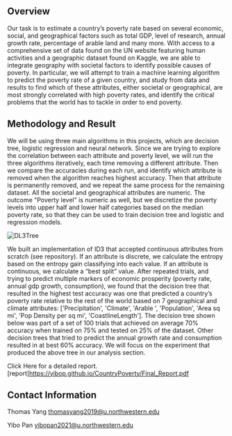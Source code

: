## Overview

Our task is to estimate a country’s poverty rate based on several economic, social, and geographical factors such as total GDP, level of research,  annual growth rate, percentage of arable land and many more. With access to a comprehensive set of data found on the UN website featuring human activities and a geographic dataset found on Kaggle,  we are able to integrate geography with societal  factors to identify possible causes of poverty. In particular, we will attempt to train a machine learning algorithm to predict the poverty rate of a given country, and study from data and results to find which of these attributes, either societal or geographical, are most strongly correlated with high poverty rates, and identify the critical problems that  the world has to tackle in order to end poverty.


## Methodology and Result

We will be using three main algorithms in this projects, which are decision tree, logistic regression and neural network. Since we are trying to explore the correlation between each attribute and poverty level, we will run the three algorithms iteratively, each time removing a different attribute. Then we compare the accuracies during each run, and identify which attribute is removed when the algorithm reaches highest accuracy. Then that attribute is permanently removed, and we repeat the same  process for the remaining dataset. All the societal and geographical attributes are numeric. The outcome "Poverty level" is numeric as well, but we discretize the poverty levels into upper half and lower half categories based on the median poverty rate, so that they can be used to train decision tree and logistic and regression models. 

![DL3Tree](https://yibop.github.io/CountryPoverty/DL3Tree.png)

We built an implementation of ID3 that accepted continuous attributes from scratch (see repository). If an attribute is discrete, we calculate the entropy based on the entropy gain classifying into each value. If an attribute is continuous, we calculate a “best split” value. After repeated trials, and trying to predict multiple markers of economic prosperity (poverty rate, annual gdp growth, consumption), we found that the decision tree that resulted in the highest test accuracy was one that predicted a country’s poverty rate relative to the rest of the world based on 7 geographical and climate attributes: ['Precipitation', 'Climate', 'Arable ', 'Population', 'Area sq mi', 'Pop Density per sq mi', 'CoastlineLength']. The decision tree shown below was part of a set of 100 trials that achieved on average 70% accuracy when trained on 75% and tested on 25% of the dataset. Other decision trees that tried to predict the annual growth rate and consumption resulted in at best 60% accuracy. We will focus on the experiment that produced the above tree in our analysis section. 

Click Here for a detailed report. 
[report]https://yibop.github.io/CountryPoverty/Final_Report.pdf

## Contact Information
Thomas Yang
thomasyang2019@u.northwestern.edu

Yibo Pan
yibopan2021@u.northwestern.edu
